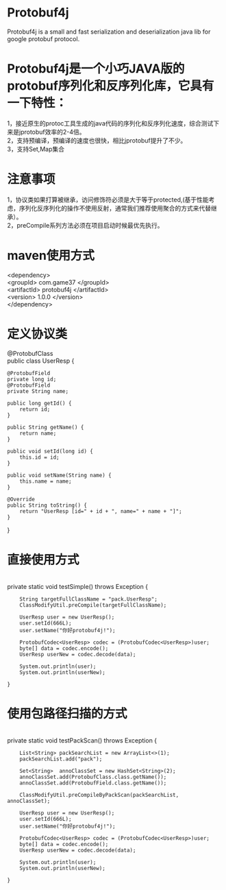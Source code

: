 # Protobuf4j

Protobuf4j is a small and fast  serialization and deserialization java lib for google protobuf protocol.

# Protobuf4j是一个小巧JAVA版的protobuf序列化和反序列化库，它具有一下特性：

1，接近原生的protoc工具生成的java代码的序列化和反序列化速度，综合测试下来是jprotobuf效率的2-4倍。<br/>
2，支持预编译，预编译的速度也很快，相比jprotobuf提升了不少。<br/>
3，支持Set,Map集合<br/>

# 注意事项

1，协议类如果打算被继承，访问修饰符必须是大于等于protected,(基于性能考虑，序列化反序列化的操作不使用反射，通常我们推荐使用聚合的方式来代替继承）。<br/>
2，preCompile系列方法必须在项目启动时候最优先执行。<br/>

# maven使用方式

  &lt;dependency&gt;<br/>
    	  &lt;groupId&gt; com.game37 &lt;/groupId&gt;<br/>
		  &lt;artifactId&gt; protobuf4j &lt;/artifactId&gt;<br/>
		  &lt;version&gt; 1.0.0 &lt;/version&gt;<br/>
  &lt;/dependency><br/>
  
# 定义协议类

@ProtobufClass<br/>
public class UserResp {
	
	@ProtobufField
	private long id;
	@ProtobufField
	private String name;
		
	public long getId() {
		return id;
	}

	public String getName() {
		return name;
	}

	public void setId(long id) {
		this.id = id;
	}

	public void setName(String name) {
		this.name = name;
	}

	@Override
	public String toString() {
		return "UserResp [id=" + id + ", name=" + name + "]";
	}
}
  
# 直接使用方式

<br/>
  private static void testSimple() throws Exception {
		
		String targetFullClassName = "pack.UserResp";
		ClassModifyUtil.preCompile(targetFullClassName);
		
		UserResp user = new UserResp();
		user.setId(666L);
		user.setName("你好protobuf4j!");
		
		ProtobufCodec<UserResp> codec = (ProtobufCodec<UserResp>)user;
		byte[] data = codec.encode();
		UserResp userNew = codec.decode(data);
		
		System.out.println(user);
		System.out.println(userNew);
				
	}
  
  # 使用包路径扫描的方式
  
  <br/>
  private static void testPackScan() throws Exception {
		
		
		List<String> packSearchList = new ArrayList<>(1);
		packSearchList.add("pack");
		
		Set<String>  annoClassSet = new HashSet<String>(2);
		annoClassSet.add(ProtobufClass.class.getName());
		annoClassSet.add(ProtobufField.class.getName());
		
		ClassModifyUtil.preCompileByPackScan(packSearchList, annoClassSet);
		
		UserResp user = new UserResp();
		user.setId(666L);
		user.setName("你好protobuf4j!");
		
		ProtobufCodec<UserResp> codec = (ProtobufCodec<UserResp>)user;
		byte[] data = codec.encode();
		UserResp userNew = codec.decode(data);
		
		System.out.println(user);
		System.out.println(userNew);
				
	}


